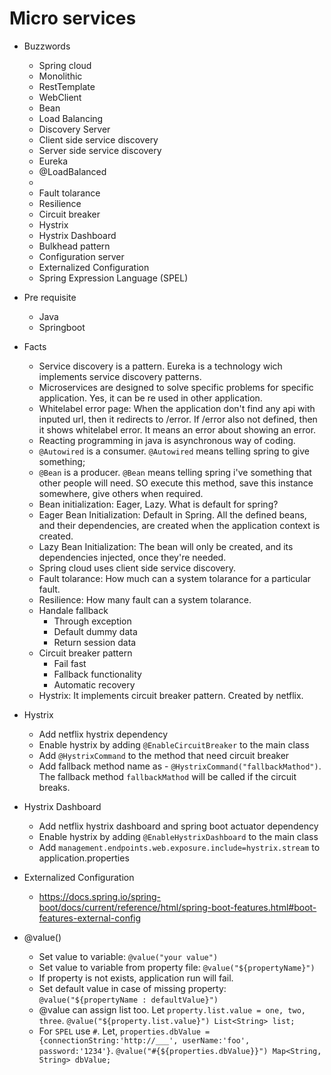 # Micro services

  - Buzzwords 
    - Spring cloud
    - Monolithic
    - RestTemplate
    - WebClient
    - Bean
    - Load Balancing
    - Discovery Server
    - Client side service discovery
    - Server side service discovery
    - Eureka
    - @LoadBalanced
    -
    - Fault tolarance
    - Resilience
    - Circuit breaker
    - Hystrix
    - Hystrix Dashboard
    - Bulkhead pattern
    - Configuration server
    - Externalized Configuration
    - Spring Expression Language (SPEL)
  
  - Pre requisite
    - Java
    - Springboot
    
    
  - Facts
    - Service discovery is a pattern. Eureka is a technology wich implements service discovery patterns.
    - Microservices are designed to solve specific problems for specific application. Yes, it can be re used in other application.
    - Whitelabel error page: When the application don't find any api with inputed url, then it redirects to /error. If /error also not defined, then it shows whitelabel error. It means an error about showing an error. 
    - Reacting programming in java is asynchronous way of coding.
    - `@Autowired` is a consumer. `@Autowired` means telling spring to give something;
    - `@Bean` is a producer. `@Bean` means telling spring i've something that other people will need. SO execute this method, save this instance somewhere, give others when required.
    - Bean initialization: Eager, Lazy. What is default for spring?
    - Eager Bean Initialization: Default in Spring. All the defined beans, and their dependencies, are created when the application context is created.
    - Lazy Bean Initialization: The bean will only be created, and its dependencies injected, once they're needed.
    - Spring cloud uses client side service discovery.
    - Fault tolarance: How much can a system tolarance for a particular fault.
    - Resilience: How many fault can a system tolarance.
    - Handale fallback
      - Through exception
      - Default dummy data
      - Return session data
    - Circuit breaker pattern
      - Fail fast
      - Fallback functionality
      - Automatic recovery
    - Hystrix: It implements circuit breaker pattern. Created by netflix.
    
  - Hystrix 
    - Add netflix hystrix dependency
    - Enable hystrix by adding `@EnableCircuitBreaker` to the main class
    - Add `@HystrixCommand` to the method that need circuit breaker
    - Add fallback method name as - `@HystrixCommand("fallbackMathod")`. The fallback method `fallbackMathod` will be called if the circuit breaks.
        
  - Hystrix Dashboard
    - Add netflix hystrix dashboard and spring boot actuator dependency
    - Enable hystrix by adding `@EnableHystrixDashboard` to the main class
    - Add `management.endpoints.web.exposure.include=hystrix.stream` to application.properties
  
  - Externalized Configuration 
    - https://docs.spring.io/spring-boot/docs/current/reference/html/spring-boot-features.html#boot-features-external-config
    
  - @value()
    - Set value to variable: `@value("your value")`
    - Set value to variable from property file: `@value("${propertyName}")`
    - If property is not exists, application run will fail. 
    - Set default value in case of missing property: `@value("${propertyName : defaultValue}")`
    - @value can assign list too. Let `property.list.value = one, two, three`. `@value("${property.list.value}") List<String> list;`
    - For `SPEL` use `#`. Let, `properties.dbValue = {connectionString:'http://___', userName:'foo', password:'1234'}`. `@value("#{${properties.dbValue}}") Map<String, String> dbValue;`
    
    
